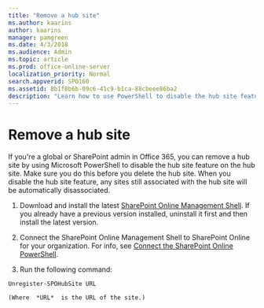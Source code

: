 ```yaml
---
title: "Remove a hub site"
ms.author: kaarins
author: kaarins
manager: pamgreen
ms.date: 4/3/2018
ms.audience: Admin
ms.topic: article
ms.prod: office-online-server
localization_priority: Normal
search.appverid: SPO160
ms.assetid: 8b1f8b6b-09c6-41c9-b1ca-88cbeee86ba2
description: "Learn how to use PowerShell to disable the hub site feature on a site"
---
```


# Remove a hub site

If you're a global or SharePoint admin in Office 365, you can remove a hub site by using Microsoft PowerShell to disable the hub site feature on the hub site. Make sure you do this before you delete the hub site. When you disable the hub site feature, any sites still associated with the hub site will be automatically disassociated.
  
1. Download and install the latest [SharePoint Online Management Shell](https://go.microsoft.com/fwlink/p/?LinkId=255251). If you already have a previous version installed, uninstall it first and then install the latest version.
    
2. Connect the SharePoint Online Management Shell to SharePoint Online for your organization. For info, see [Connect the SharePoint Online PowerShell](https://go.microsoft.com/fwlink/?linkid=869066).
    
3. Run the following command:
    
  ```
  Unregister-SPOHubSite URL
  ```

    (Where  *URL*  is the URL of the site.) 
    

